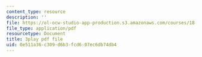 ```yaml
---
content_type: resource
description: ''
file: https://ol-ocw-studio-app-production.s3.amazonaws.com/courses/18-01sc-single-variable-calculus-fall-2010/0e511a36c309d6b3fcd607ec6db74db4_BGE3wb7H2PA.pdf
file_type: application/pdf
resourcetype: Document
title: 3play pdf file
uid: 0e511a36-c309-d6b3-fcd6-07ec6db74db4
---
```

